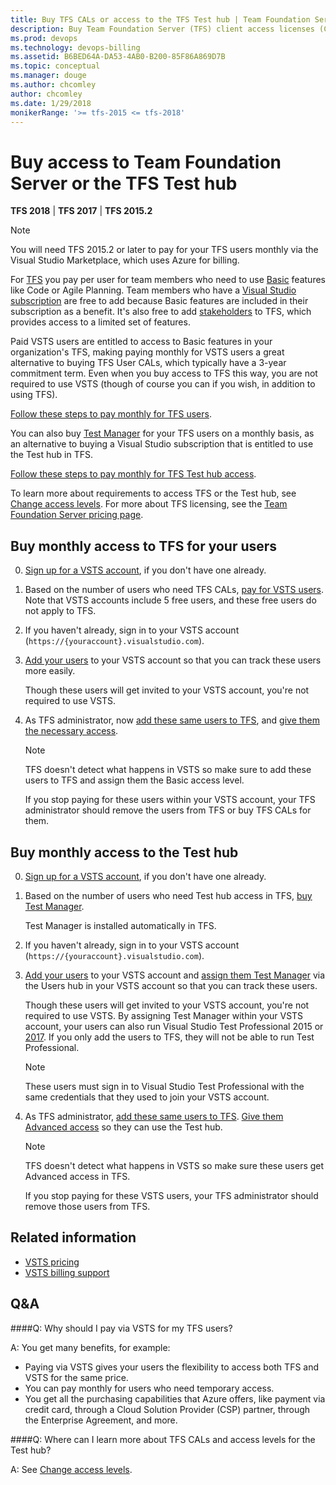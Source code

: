 ```yaml
---
title: Buy TFS CALs or access to the TFS Test hub | Team Foundation Server (TFS)
description: Buy Team Foundation Server (TFS) client access licenses (CALs) or access to the TFS Test hub 
ms.prod: devops
ms.technology: devops-billing
ms.assetid: B6BED64A-DA53-4AB0-B200-85F86A869D7B
ms.topic: conceptual
ms.manager: douge
ms.author: chcomley
author: chcomley
ms.date: 1/29/2018
monikerRange: '>= tfs-2015 <= tfs-2018'
---
```


# Buy access to Team Foundation Server or the TFS Test hub

**TFS 2018** | **TFS 2017** | **TFS 2015.2**

>[!NOTE] 
> You will need TFS 2015.2 or later to pay for your TFS users monthly via the Visual Studio Marketplace, which uses Azure for billing.

For [TFS](https://www.visualstudio.com/tfs/) you pay per user for team members who need to use 
[Basic](https://www.visualstudio.com/team-services/compare-features/) features like Code or Agile Planning. 
Team members who have a [Visual Studio subscription](https://www.visualstudio.com/vs/pricing/) are free 
to add because Basic features are included in their subscription as a benefit.
It's also free to add 
[stakeholders](../security/get-started-stakeholder.md) to TFS, which provides access to a limited set of features.

Paid VSTS users are entitled to access to Basic features in your organization's TFS, making 
paying monthly for VSTS users a great alternative to buying TFS User CALs, which typically have a 3-year commitment term. 
Even when you buy access to TFS this way, you are not required to use VSTS (though of course you can if you wish, in 
addition to using TFS).  

[Follow these steps to pay monthly for TFS users](#rent-cal).

You can also buy [Test Manager](https://marketplace.visualstudio.com/items?itemName=ms.vss-testmanager-web) 
for your TFS users on a monthly basis, as an alternative to buying a Visual Studio subscription that is entitled to use 
the Test hub in TFS.

[Follow these steps to pay monthly for TFS Test hub access](#test-hub).

To learn more about requirements to access TFS or the Test hub, 
see [Change access levels](../security/change-access-levels.md). 
For more about TFS licensing, see the 
[Team Foundation Server pricing page](https://www.visualstudio.com/team-services/tfs-pricing).

<a id="rent-cal"></a>
## Buy monthly access to TFS for your users

0.	[Sign up for a VSTS account](../accounts/create-account-msa-or-work-student.md), 
if you don't have one already.

0.	Based on the number of users who need TFS CALs, 
[pay for VSTS users](https://marketplace.visualstudio.com/items?itemName=ms.vss-vstsuser). Note that VSTS accounts include 5 free users, and these free users do not apply to TFS.

0.	If you haven't already, sign in to your VSTS account 
(```https://{youraccount}.visualstudio.com```). 

0. [Add your users](../accounts/add-account-users-assign-access-levels.md) 
to your VSTS account so that you can track these users more easily.

	Though these users will get invited to your VSTS account, 
	you're not required to use VSTS.

0.	As TFS administrator, 
now [add these same users to TFS](../security/add-users-team-project.md#add-users-team-project), 
and [give them the necessary access](../security/change-access-levels.md).

	>[!NOTE]
	> TFS doesn't detect what happens in VSTS so make sure to add these users to TFS and assign them the Basic access level.
	>
	> If you stop paying for these users within your VSTS account, your TFS administrator should remove the users from TFS or buy TFS CALs for them.

<a id="test-hub"></a>
## Buy monthly access to the Test hub

0.	[Sign up for a VSTS account](../accounts/create-account-msa-or-work-student.md), 
if you don't have one already.

0.	Based on the number of users who need Test hub access in TFS, [buy Test Manager](https://marketplace.visualstudio.com/items?itemName=ms.vss-testmanager-web).

	Test Manager is installed automatically in TFS. 

0.	If you haven't already, sign in to your VSTS account 
(```https://{youraccount}.visualstudio.com```). 

0. [Add your users](../accounts/add-account-users-assign-access-levels.md) to your VSTS account and 
[assign them Test Manager](../marketplace/assign-paid-extensions.md) via the Users hub in your VSTS account so that you can track these users.

	Though these users will get invited to your VSTS account, 
	you're not required to use VSTS. 
	By assigning Test Manager within your VSTS account, your users can also 
	run Visual Studio Test Professional 2015 or [2017](https://www.visualstudio.com/thank-you-downloading-visual-studio/?sku=TestProfessional&rel=15). 
	If you only add the users to TFS, they will not be able to run Test Professional.

	>[!NOTE]
	> These users must sign in to Visual Studio Test Professional with the same credentials that they used to join your VSTS account.

0.	As TFS administrator, [add these same users to TFS](../security/add-users-team-project.md#add-users-team-project). 
[Give them Advanced access](../security/change-access-levels.md) so they can use the Test hub.

	>[!NOTE]
	> TFS doesn't detect what happens in VSTS so make sure these users get Advanced access in TFS.
	> 
	> If you stop paying for these VSTS users, your TFS administrator should remove those users from TFS.

	
## Related information

- [VSTS pricing](https://azure.microsoft.com/pricing/details/visual-studio-team-services/)
- [VSTS billing support](https://www.visualstudio.com/team-services/support/)

## Q&A

<!-- BEGINSECTION class="m-qanda" -->

####Q: Why should I pay via VSTS for my TFS users?

A: You get many benefits, for example:

*	Paying via VSTS gives your users the flexibility to access both TFS and VSTS for the same price.
*	You can pay monthly for users who need temporary access.
*	You get all the purchasing capabilities that Azure offers, like payment via credit card, through a Cloud Solution Provider (CSP) partner, 
through the Enterprise Agreement, and more.

####Q:	Where can I learn more about TFS CALs and access levels for the Test hub?

A: See [Change access levels](../security/change-access-levels.md).

<!-- ENDSECTION --> 

